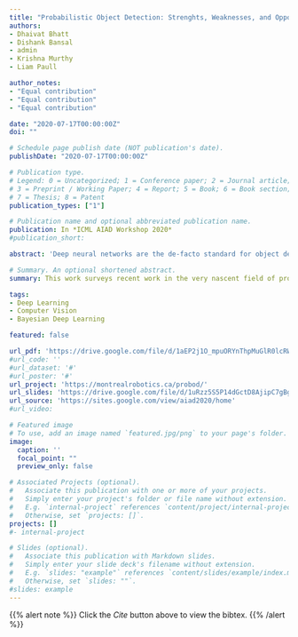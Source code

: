```yaml
---
title: "Probabilistic Object Detection: Strenghts, Weaknesses, and Opportunities"
authors:
- Dhaivat Bhatt
- Dishank Bansal
- admin
- Krishna Murthy
- Liam Paull

author_notes:
- "Equal contribution"
- "Equal contribution"
- "Equal contribution"

date: "2020-07-17T00:00:00Z"
doi: ""

# Schedule page publish date (NOT publication's date).
publishDate: "2020-07-17T00:00:00Z"

# Publication type.
# Legend: 0 = Uncategorized; 1 = Conference paper; 2 = Journal article;
# 3 = Preprint / Working Paper; 4 = Report; 5 = Book; 6 = Book section;
# 7 = Thesis; 8 = Patent
publication_types: ["1"]

# Publication name and optional abbreviated publication name.
publication: In *ICML AIAD Workshop 2020*
#publication_short:

abstract: 'Deep neural networks are the de-facto standard for object detection in autonomous driving applications. However, neural networks cannot be blindly trusted even within the training data distribution, let alone outside it. This has paved way for several probabilistic object detection techniques that measure uncertainty in the outputs of an object detector. Through this position paper, we serve three main purposes. First, we briefly sketch the landscape of current methods for probabilistic object detection. Second, we present the main shortcomings of these approaches. Finally, we present promising avenues for future research, and proof-of-concept results where applicable. Through this effort, we hope to bring the community one step closer to performing accurate, reliable, and consistent probabilistic object detection.'

# Summary. An optional shortened abstract.
summary: This work surveys recent work in the very nascent field of probabilistic detection and pesents insights and promising avenues for future research in this area.

tags:
- Deep Learning
- Computer Vision
- Bayesian Deep Learning

featured: false

url_pdf: 'https://drive.google.com/file/d/1aEP2j1O_mpuORYnThpMuGlR0lcRWu3f5/view'
#url_code: ''
#url_dataset: '#'
#url_poster: '#'
url_project: 'https://montrealrobotics.ca/probod/'
url_slides: 'https://drive.google.com/file/d/1uRzz5S5P14dGctD8AjipC7gBgQvQcDvm/view'
url_source: 'https://sites.google.com/view/aiad2020/home'
#url_video: 

# Featured image
# To use, add an image named `featured.jpg/png` to your page's folder. 
image:
  caption: ''
  focal_point: ""
  preview_only: false

# Associated Projects (optional).
#   Associate this publication with one or more of your projects.
#   Simply enter your project's folder or file name without extension.
#   E.g. `internal-project` references `content/project/internal-project/index.md`.
#   Otherwise, set `projects: []`.
projects: []
#- internal-project

# Slides (optional).
#   Associate this publication with Markdown slides.
#   Simply enter your slide deck's filename without extension.
#   E.g. `slides: "example"` references `content/slides/example/index.md`.
#   Otherwise, set `slides: ""`.
#slides: example
---
```


{{% alert note %}}
Click the *Cite* button above to view the bibtex.
{{% /alert %}}

